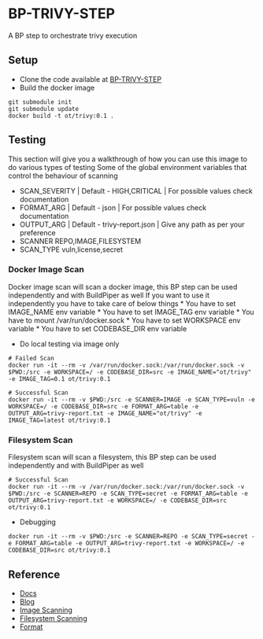 # BP-TRIVY-STEP
A BP step to orchestrate trivy execution

## Setup
* Clone the code available at [BP-TRIVY-STEP](https://github.com/OT-BUILDPIPER-MARKETPLACE/BP-TRIVY-STEP)
* Build the docker image
```
git submodule init
git submodule update
docker build -t ot/trivy:0.1 .
```
## Testing
This section will give you a walkthrough of how you can use this image to do various types of testing
Some of the global environment variables that control the behaviour of scanning
* SCAN_SEVERITY | Default - HIGH,CRITICAL | For possible values check documentation
* FORMAT_ARG | Default - json | For possible values check documentation
* OUTPUT_ARG | Default - trivy-report.json | Give any path as per your preference
* SCANNER    REPO,IMAGE,FILESYSTEM
* SCAN_TYPE  vuln,license,secret

### Docker Image Scan

Docker image scan will scan a docker image, this BP step can be used independently and with BuildPiper as well
If you want to use it independently you have to take care of below things
    * You have to set IMAGE_NAME env variable
    * You have to set IMAGE_TAG env variable
    * You have to mount /var/run/docker.sock
    * You have to set WORKSPACE env variable
    * You have to set CODEBASE_DIR env variable

* Do local testing via image only

```
# Failed Scan
docker run -it --rm -v /var/run/docker.sock:/var/run/docker.sock -v $PWD:/src -e WORKSPACE=/ -e CODEBASE_DIR=src -e IMAGE_NAME="ot/trivy" -e IMAGE_TAG=0.1 ot/trivy:0.1
```

```
# Successful Scan
docker run -it --rm -v $PWD:/src -e SCANNER=IMAGE -e SCAN_TYPE=vuln -e WORKSPACE=/ -e CODEBASE_DIR=src -e FORMAT_ARG=table -e OUTPUT_ARG=trivy-report.txt -e IMAGE_NAME="ot/trivy" -e IMAGE_TAG=latest ot/trivy:0.1
```

### Filesystem Scan
Filesystem scan will scan a filesystem, this BP step can be used independently and with BuildPiper as well


```
# Successful Scan
docker run -it --rm -v /var/run/docker.sock:/var/run/docker.sock -v $PWD:/src -e SCANNER=REPO -e SCAN_TYPE=secret -e FORMAT_ARG=table -e OUTPUT_ARG=trivy-report.txt -e WORKSPACE=/ -e CODEBASE_DIR=src ot/trivy:0.1
```

* Debugging
```
docker run -it --rm -v $PWD:/src -e SCANNER=REPO -e SCAN_TYPE=secret -e FORMAT_ARG=table -e OUTPUT_ARG=trivy-report.txt -e WORKSPACE=/ -e CODEBASE_DIR=src ot/trivy:0.1
```
## Reference 
* [Docs](https://aquasecurity.github.io/trivy/v0.32/docs/)
* [Blog](https://www.prplbx.com/resources/blog/docker-part2/)
* [Image Scanning](https://aquasecurity.github.io/trivy/v0.32/docs/vulnerability/scanning/image/)
* [Filesystem Scanning](https://aquasecurity.github.io/trivy/v0.32/docs/vulnerability/scanning/filesystem/)
* [Format](https://aquasecurity.github.io/trivy/v0.27.1/docs/vulnerability/examples/report/)
